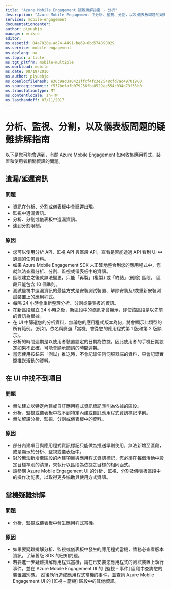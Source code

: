```yaml
---
title: "Azure Mobile Engagement 疑難排解指南 - 分析"
description: "Azure Mobile Engagement 中分析、監視、分割，以及儀表板問題的疑難排解指南"
services: mobile-engagement
documentationcenter: 
author: piyushjo
manager: erikre
editor: 
ms.assetid: 04a7020a-ad74-4491-be69-0bd574890029
ms.service: mobile-engagement
ms.devlang: na
ms.topic: article
ms.tgt_pltfrm: mobile-multiple
ms.workload: mobile
ms.date: 08/19/2016
ms.author: piyushjo
ms.openlocfilehash: e30c9ac0a8421ffcf4fc3e2548cfd7ac49701900
ms.sourcegitcommit: f537befafb079256fba0529ee554c034d73f36b0
ms.translationtype: MT
ms.contentlocale: zh-TW
ms.lasthandoff: 07/11/2017
---
```

# <a name="troubleshooting-guide-for-analytics-monitoring-segmentation-and-dashboard-issues"></a>分析、監視、分割，以及儀表板問題的疑難排解指南
以下是您可能會遇到，有關 Azure Mobile Engagement 如何收集應用程式、裝置和使用者相關資訊的問題。

## <a name="missingdelayed-information"></a>遺漏/延遲資訊
### <a name="issue"></a>問題
* 資訊在分析、分割或儀表板中會延遲出現。
* 監視中遺漏資訊。
* 分析、分割或儀表板中遺漏資訊。
* 達到分割限制。

### <a name="causes"></a>原因
* 您可以使用分析 API、監視 API 與區段 API，查看是否能透過 API 看到 UI 中遺漏的任何資料。
* 如果 Azure Mobile Engagement SDK 未正確地整合到您的應用程式中，您就無法查看分析、分割、監視或儀表板中的資訊。
* 區段建立之後就無法變更，只能「再製」(複製) 或「終結」(刪除) 區段。 區段只能包含 10 個準則。
* 測試監視中遺漏資訊的最佳方式是安裝測試裝置、解除安裝及/或重新安裝測試裝置上的應用程式。
* 每隔 24 小時會重新整理分析、分割或儀表板的資訊。
* 在新區段建立 24 小時之後，新區段中的資訊才會顯示，即使該區段是以先前的資訊為根據。
* 在 UI 中篩選您的分析資料，無論您的應用程式版本為何，將會顯示此類型的所有範例。(例如，依名稱篩選「當機」會從您的應用程式第 1 版和第 2 版顯示)。
* 分析的時間週期是以使用者裝置設定的日期為依據，因此使用者的手機日期設定如果不正確，可能會顯示錯誤的時間週期。
* 當您使用按鈕來「測試」推送時，不會記錄任何伺服器端的資料，只會記錄實際推送活動的資料。

## <a name="cant-locate-items-in-ui"></a>在 UI 中找不到項目
### <a name="issue"></a>問題
* 無法建立以特定內建或自訂應用程式資訊標記準則為依據的區段。
* 分析、監視或儀表板中找不到特定內建或自訂應用程式資訊標記準則。
* 無法解譯分析、監視、分割或儀表板中的資料。

### <a name="causes"></a>原因
* 部分內建項目與應用程式資訊標記只能做為推送準則使用，無法新增至區段，或是顯示於分析、監視或儀表板中。 
* 對於無法新增至區段的內建項目與應用程式資訊標記，您必須在每個活動中設定目標準則的清單，來執行以區段為依據之目標的相同函式。
* 請參閱 Azure Mobile Engagement UI 的分析、監視、分割及儀表板區段中的操作功能表，以取得更多協助與使用方式資訊。

## <a name="crash-troubleshooting"></a>當機疑難排解
### <a name="issue"></a>問題
* 分析、監視或儀表板中發生應用程式當機。

### <a name="causes"></a>原因
* 如果要疑難排解分析、監視或儀表板中發生的應用程式當機，請務必查看版本資訊，了解舊版 SDK 的已知問題。
* 若要進一步疑難排解應用程式當機，請在已安裝您應用程式的測試裝置上執行事件，並在 Azure Mobile Engagement UI 的 [監視 – 事件] 區段中查詢您的裝置識別碼。 然後執行造成應用程式當機的事件，並查詢 Azure Mobile Engagement UI 的 [監視 – 當機] 區段中的其他資訊。 


